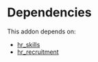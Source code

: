 # Dependencies

This addon depends on:

- [hr_skills](https://github.com/bringout/oca-ocb-hr)
- [hr_recruitment](https://github.com/bringout/oca-ocb-hr)
